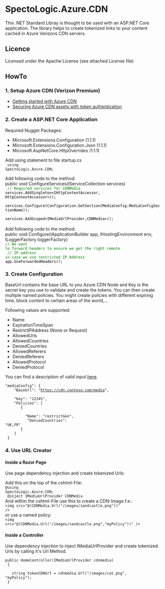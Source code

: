 ﻿# SpectoLogic.Azure.CDN
This .NET Standard Libray is thought to be used with an ASP.NET Core application.
The library helps to create tokenized links to your content cached in Azure Verizons CDN servers.

## Licence

Licensed under the Apache License (see attached License file)

## HowTo

### 1. Setup Azure CDN (Verizon Premium)

* <a href="https://docs.microsoft.com/en-us/azure/cdn/cdn-create-new-endpoint">Getting started with Azure CDN</a>
* <a href="https://docs.microsoft.com/en-us/azure/cdn/cdn-token-auth">Securing Azure CDN assets with token authentication</a>

### 2. Create a ASP.NET Core Application
Required Nugget Packages:
*  Microsoft.Extensions.Configuration (1.1.1)
*  Microsoft.Extensions.Configuration.Json (1.1.1)
*  Microsoft.AspNetCore.HttpOverrides (1.1.1)

Add using statement to file startup.cs<br/>
<code>
using SpectoLogic.Azure.CDN;
</code>

Add following code to the method: 
<br/>public void ConfigureServices(IServiceCollection services)
<br/>
<code style="color:green">
// Required services for CDNMedia</code>
<code style="color:black">services.AddSingleton<IHttpContextAccessor, HttpContextAccessor>();<br/>
services.Configure<MediaConfig>(Configuration.GetSection(MediaConfig.MediaConfigSectionName));<br/>
services.AddScoped<IMediaUrlProvider,CDNMedia>();</code>
<br/>
<br/>
Add following code to the method: 
<br/>public void Configure(IApplicationBuilder app, IHostingEnvironment env, ILoggerFactory loggerFactory)
<br/>
<code style="color:green">// We want to forward headers to ensure we get the right remote<br/>
// IP address in case we use restricted IP Address</code><br/>
<code style="color:black">app.UseForwardedHeaders();</code>

### 3. Create Configuration
BaseUrl contains the base URL to you Azure CDN Node and Key is the secret key you use to validate and create the tokens.
You can then create multiple named policies. You might create policies with different expiring time, block content to certain
areas of the world,...

Following values are supported:<br/>
* Name
* ExpirationTimeSpan
* RestrictIPAddress (None or Request)
* AllowedUrls
* AllowedCountries
* DeniedCountries
* AllowedReferers
* DeniedReferers
* AllowedProtocol
* DeniedProtocol

You can find a description of valid input <a href="https://docs.microsoft.com/en-us/azure/cdn/cdn-token-auth">here</a>.

<code>"mediaConfig": {	<br/>
&nbsp;&nbsp;&nbsp;"BaseUrl": "https://cdn.contoso.com/media",	<br/>
&nbsp;&nbsp;&nbsp;"Key": "12345",	<br/>
&nbsp;&nbsp;&nbsp;"Policies": [ 	<br/>
&nbsp;&nbsp;&nbsp;&nbsp;&nbsp;&nbsp;{ 	<br/>
&nbsp;&nbsp;&nbsp;&nbsp;&nbsp;&nbsp;&nbsp;&nbsp;&nbsp;"Name": "restrictGeo", 	<br/>
&nbsp;&nbsp;&nbsp;&nbsp;&nbsp;&nbsp;&nbsp;&nbsp;&nbsp;"DeniedCountries": "UK,FR" 	<br/>
&nbsp;&nbsp;&nbsp;&nbsp;&nbsp;&nbsp;} 	<br/>
&nbsp;&nbsp;&nbsp;] 	<br/>
  }</code> 	<br/>


### 4. Use URL Creator
#### Inside a Razor Page
Use page dependency injection and create tokenized Urls:<br/>

Add this on the top of the cshtml-File:<br/>
<code>@using SpectoLogic.Azure.CDN;<br/>
@inject IMediaUrlProvider CDNMedia</code>
<br/>
And within the cshtml-File use this to create a CDN-Image f.e.:<br/>
<code><img src="@(CDNMedia.Url("/images/sandcastle.png"))" /></code>
<br/>
or use a named policy:<br/>
<code><img src="@(CDNMedia.Url("/images/sandcastle.png","myPolicy"))" /></code>
<br/>

#### Inside a Controller
Use dependency injection to inject IMediaUrlProvider and create tokenized Urls by calling it's Url Method.

<code>public HomeController(IMediaUrlProvider cdnmedia)<br/>
{<br/>
&nbsp;&nbsp;&nbsp;string tokenCDNUrl = cdnmedia.Url("/images/cat.png", "myPolicy");<br/>
}</code><br/>

